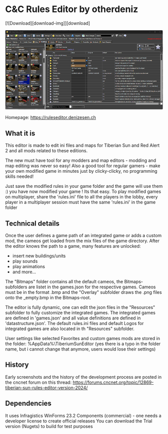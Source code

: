 # C&amp;C Rules Editor by otherdeniz
[![Download][download-img]][download]

![Screenshot](https://github.com/otherdeniz/CnC_RulesEditor/raw/master/Screenshots/Buildings-TS.png "Tiberian Sun Buildings Screenshot")

Homepage: https://ruleseditor.denizesen.ch

## What it is

This editor is made to edit ini files and maps for Tiberian Sun and Red Alert 2 and all mods related to these editions.

The new must have tool for any modders and map editors - modding and map editing was never so easy!
Also a good tool for regular gamers - make your own modified game in minutes just by clicky-clicky, no programming skills needed!

Just save the modified rules in your game folder and the game will use them :) you have now modified your game ! Its that easy.
To play modified games on multiplayer, share the 'rules.ini' file to all the players in the lobby,
every player in a multiplayer session must have the same 'rules.ini' in the game folder

## Technical details

Once the user defines a game path of an integrated game or adds a custom mod, the cameos get loaded from the mix files of the game directory.
After the editor knows the path to a game, many features are unlocked:
- insert new buildings/units
- play sounds
- play animations
- and more...

The "Bitmaps" folder contains all the default cameos, the Bitmaps-subfolders are listet in the games.json for the respective games. 
Cameos must be in the format .bmp and the "Overlay" subfolder draws the .png files onto the _empty.bmp in the Bitmaps-root.

The editor is fully dynamic, one can edit the json files in the "Resources" subfolder to fully customize the integrated games.
The integrated games are defined in 'games.json' and all value definitions are defined in 'datastructure.json'.
The default rules.ini files and default Logos for integrated games are also located in th "Resources" subfolder.

User settings like selected Favorites and custom games mods are stored in the folder: %AppData%\TiberiumSunEditor
(yes there is a typo in the folder name, but i cannot change that anymore, users would lose their settings)

## History

Early screenshots and the history of the development process are posted in the cncnet forum on this thread:
https://forums.cncnet.org/topic/12869-tiberian-sun-rules-editor-version-2024/

## Dependencies

It uses Infragistics WinForms 23.2 Components (commercial) - one needs a developer license to create official releases
You can download the Trial version (Nugets) to build for test purposes

